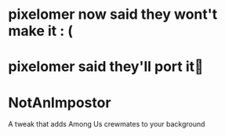 # pixelomer now said they wont't make it : (

# pixelomer said they'll port it🎉

# NotAnImpostor
 A tweak that adds Among Us crewmates to your background
